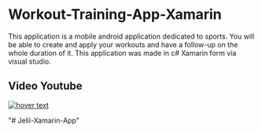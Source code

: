 # Workout-Training-App-Xamarin
This application is a mobile android application dedicated to sports.
You will be able to create and apply your workouts and have a follow-up on the whole duration of it.
This application was made in c# Xamarin form via visual studio.
## Video Youtube
<a href="https://youtu.be/bDLIHyxylv0">
    <img src="https://i9.ytimg.com/vi/bDLIHyxylv0/mqdefault.jpg?v=62a8d848&sqp=COC-o5UG&rs=AOn4CLBrrcSw0DG9oL-8n_CTJ9lWfg37gA" title="hover text">
</a>
                                                                                                                                                                                                           
 
"# Jelil-Xamarin-App" 
